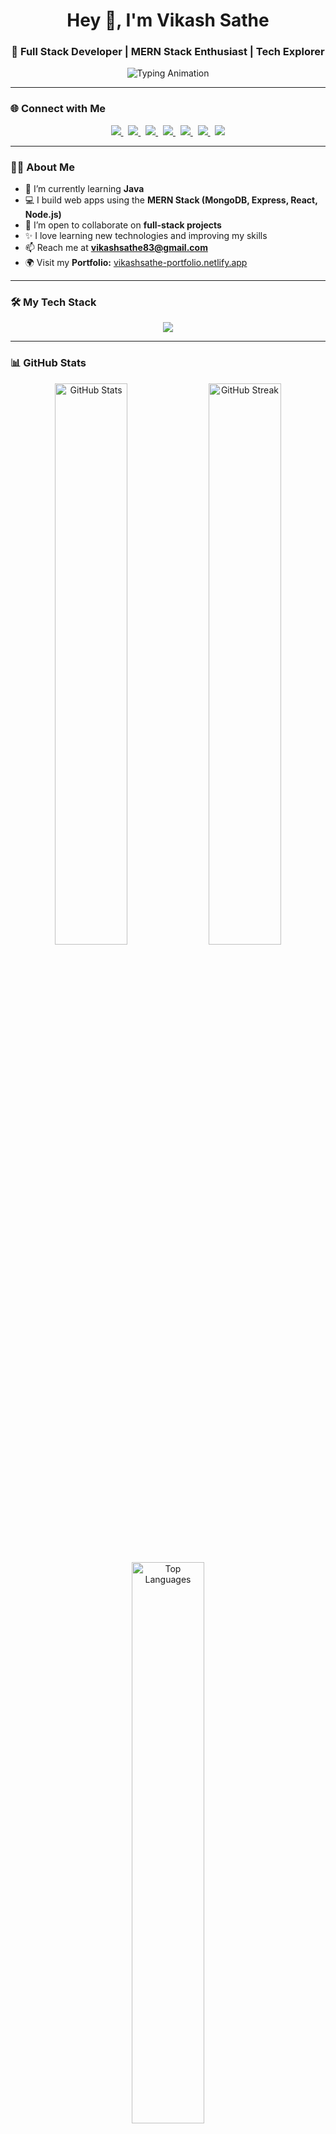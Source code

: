 <!-- Profile Header -->
<h1 align="center">Hey 👋, I'm Vikash Sathe</h1>
<h3 align="center">🚀 Full Stack Developer | MERN Stack Enthusiast | Tech Explorer</h3>

<!-- Typing Animation -->
<p align="center">
  <img src="https://readme-typing-svg.demolab.com?font=Fira+Code&pause=1000&color=fffff&center=true&vCenter=true&width=435&lines=Full+Stack+Developer;MERN+Stack+Developer;Passionate+about+Web+Development;Always+Learning+New+Things" alt="Typing Animation" />
</p>

---

### 🌐 Connect with Me  
<p align="center">
  <a href="https://linkedin.com/in/vikash-sathe-941166208" target="_blank">
    <img src="https://img.shields.io/badge/LinkedIn-0077B5?style=for-the-badge&logo=linkedin&logoColor=white"/>
  </a>&nbsp;
  <a href="https://instagram.com/vikashsathe" target="_blank">
    <img src="https://img.shields.io/badge/Instagram-E4405F?style=for-the-badge&logo=instagram&logoColor=white"/>
  </a>&nbsp;
  <a href="https://twitter.com/vikashsathe" target="_blank">
    <img src="https://img.shields.io/badge/Twitter-1DA1F2?style=for-the-badge&logo=twitter&logoColor=white"/>
  </a>&nbsp;
  <a href="https://facebook.com/vikashsathe" target="_blank">
    <img src="https://img.shields.io/badge/Facebook-1877F2?style=for-the-badge&logo=facebook&logoColor=white"/>
  </a>&nbsp;
  <a href="https://hackerrank.com/vikashsathe" target="_blank">
    <img src="https://img.shields.io/badge/Hackerrank-2EC866?style=for-the-badge&logo=hackerrank&logoColor=white"/>
  </a>&nbsp;
  <a href="https://leetcode.com/vikashsathe" target="_blank">
    <img src="https://img.shields.io/badge/Leetcode-FFA116?style=for-the-badge&logo=leetcode&logoColor=white"/>
  </a>&nbsp;
  <a href="https://auth.geeksforgeeks.org/user/vikashsathe" target="_blank">
    <img src="https://img.shields.io/badge/GeeksforGeeks-00C853?style=for-the-badge&logo=geeksforgeeks&logoColor=white"/>
  </a>
</p>

---

### 👨‍💻 About Me
- 🌱 I’m currently learning **Java**  
- 💻 I build web apps using the **MERN Stack (MongoDB, Express, React, Node.js)**  
- 🤝 I’m open to collaborate on **full-stack projects**  
- ✨ I love learning new technologies and improving my skills  
- 📫 Reach me at **vikashsathe83@gmail.com**  
- 🌍 Visit my **Portfolio:** [vikashsathe-portfolio.netlify.app](https://vikashsathe-portfolio.netlify.app)

---

### 🛠️ My Tech Stack

<p align="center">
  <img src="https://skillicons.dev/icons?i=html,css,javascript,react,redux,nodejs,express,mongodb,mysql,java,git,github" />
</p>

---

### 📊 GitHub Stats

<p align="center">
  <img width="48%" src="https://github-readme-stats.vercel.app/api?username=vikashsathe&show_icons=true&theme=tokyonight" alt="GitHub Stats" />
  <img width="48%" src="https://github-readme-streak-stats.herokuapp.com?user=vikashsathe&theme=tokyonight" alt="GitHub Streak" />
</p>

<p align="center">
  <img width="48%" src="https://github-readme-stats.vercel.app/api/top-langs/?username=vikashsathe&layout=compact&theme=tokyonight" alt="Top Languages" />
</p>

---

### ⚡ Fun Fact  
💡 *“I believe coding is like magic — turn your imagination into reality.”* ✨  

---

⭐ **Thanks for visiting my profile!**  
💬 *Let’s connect and build something amazing together!*
